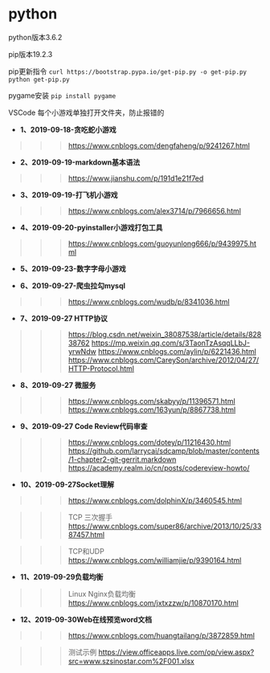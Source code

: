 # python
python版本3.6.2

pip版本19.2.3

pip更新指令
`curl https://bootstrap.pypa.io/get-pip.py -o get-pip.py     python get-pip.py`

pygame安装  `pip install pygame` 

VSCode 每个小游戏单独打开文件夹，防止报错的

- **1、2019-09-18-贪吃蛇小游戏**
>>>https://www.cnblogs.com/dengfaheng/p/9241267.html

- **2、2019-09-19-markdown基本语法** 
>>>https://www.jianshu.com/p/191d1e21f7ed

- **3、2019-09-19-打飞机小游戏**
>>>https://www.cnblogs.com/alex3714/p/7966656.html

- **4、2019-09-20-pyinstaller小游戏打包工具**
>>>https://www.cnblogs.com/guoyunlong666/p/9439975.html

- **5、2019-09-23-数字字母小游戏**

- **6、2019-09-27-爬虫拉勾mysql** 
>>>https://www.cnblogs.com/wudb/p/8341036.html

- **7、2019-09-27 HTTP协议**
>>>https://blog.csdn.net/weixin_38087538/article/details/82838762
>>>https://mp.weixin.qq.com/s/3TaonTzAsqqLLbJ-yrwNdw
>>>https://www.cnblogs.com/aylin/p/6221436.html
>>>https://www.cnblogs.com/CareySon/archive/2012/04/27/HTTP-Protocol.html

- **8、2019-09-27 微服务**
>>>https://www.cnblogs.com/skabyy/p/11396571.html
>>>https://www.cnblogs.com/163yun/p/8867738.html

- **9、2019-09-27 Code Review代码审查**
>>>https://www.cnblogs.com/dotey/p/11216430.html
>>>https://github.com/larrycai/sdcamp/blob/master/contents/1-chapter2-git-gerrit.markdown
>>>https://academy.realm.io/cn/posts/codereview-howto/

- **10、2019-09-27Socket理解**
>>>https://www.cnblogs.com/dolphinX/p/3460545.html

>>>TCP 三次握手 https://www.cnblogs.com/super86/archive/2013/10/25/3387457.html

>>>TCP和UDP https://www.cnblogs.com/williamjie/p/9390164.html

- **11、2019-09-29负载均衡**
>>>Linux Nginx负载均衡  https://www.cnblogs.com/jxtxzzw/p/10870170.html

- **12、2019-09-30Web在线预览word文档**
>>> https://www.cnblogs.com/huangtailang/p/3872859.html

>>> 测试示例 https://view.officeapps.live.com/op/view.aspx?src=www.szsinostar.com%2F001.xlsx
